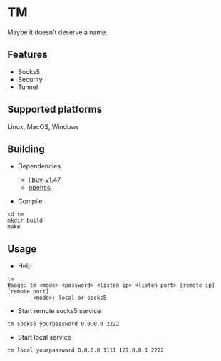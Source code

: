 # TM
Maybe it doesn't deserve a name.

## Features
* Socks5
* Security
* Tunnel

## Supported platforms
Linux, MacOS, Windows

## Building
* Dependencies
  * [libuv-v1.47](https://dist.libuv.org/dist/v1.47.0/)
  * [openssl](https://github.com/openssl/openssl/blob/master/INSTALL.md#installing-openssl)

* Compile
```
cd tm
mkdir build
make
```

## Usage
* Help
```
tm 
Usage: tm <mode> <password> <listen ip> <listen port> [remote ip] [remote port]
        <mode>: local or socks5
```

* Start remote socks5 service
```
tm socks5 yourpassword 0.0.0.0 2222
```

* Start local service
```
tm local yourpassword 0.0.0.0 1111 127.0.0.1 2222
```
